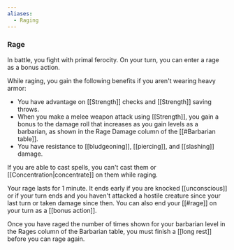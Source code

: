```yaml
---
aliases:
  - Raging
---
```

### Rage

In battle, you fight with primal ferocity. On your turn, you can enter a rage as a bonus action.

While raging, you gain the following benefits if you aren't wearing heavy armor:

- You have advantage on [[Strength]] checks and [[Strength]] saving throws.
- When you make a melee weapon attack using [[Strength]], you gain a bonus to the damage roll that increases as you gain levels as a barbarian, as shown in the Rage Damage column of the [[#Barbarian table]].
- You have resistance to [[bludgeoning]], [[piercing]], and [[slashing]] damage.

If you are able to cast spells, you can't cast them or [[Concentration|concentrate]] on them while raging.

Your rage lasts for 1 minute. It ends early if you are knocked [[unconscious]] or if your turn ends and you haven't attacked a hostile creature since your last turn or taken damage since then. You can also end your [[#rage]] on your turn as a [[bonus action]].

Once you have raged the number of times shown for your barbarian level in the Rages column of the Barbarian table, you must finish a [[long rest]] before you can rage again.